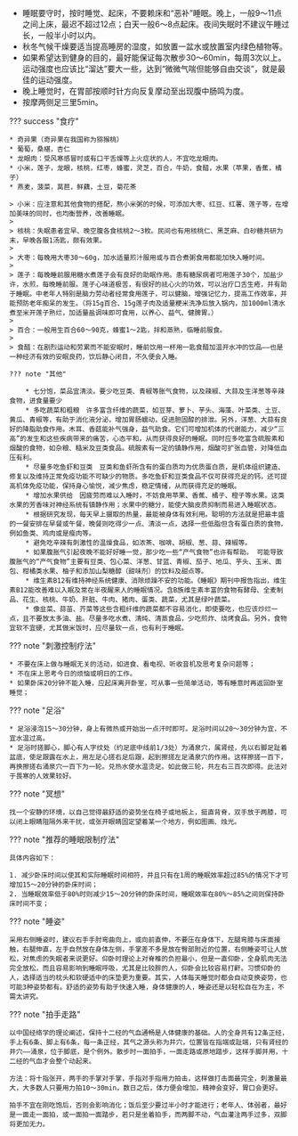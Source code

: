 
* 睡眠要守时，按时睡觉、起床，不要赖床和“恶补”睡眠。晚上，一般9～11点之间上床，最迟不超过12点；白天一般6～8点起床。夜间失眠时不建议午睡过长，一般半小时以内。
* 秋冬气候干燥要适当提高睡房的湿度，如放置一盆水或放置室内绿色植物等。
* 如果希望达到健身的目的，最好能保证每次散步30～60min，每周3次以上。运动强度也应该比“溜达”要大一些，达到“微微气喘但能够自由交谈”，就是最佳的运动强度。
* 晚上睡觉时，在胃部按顺时针方向反复摩动至出现腹中肠鸣为度。
* 按摩两侧足三里5min。

??? success "食疗"

    * 奇异果（奇异果在我国称为猕猴桃）
    * 葡萄，桑椹，杏仁
    * 龙眼肉：受风寒感冒时或有口干舌燥等上火症状的人，不宜吃龙眼肉。
    * 小米，莲子，龙眼，核桃，红枣，蜂蜜，灵芝，百合，牛奶，食醋，水果（苹果，香蕉，橘子）
    * 燕麦，菠菜，莴苣，鲜藕，土豆，菊花茶

    > 小米：应注意和其他食物的搭配，熬小米粥的时候，可添加大枣、红豆、红薯、莲子等，在增加美味的同时，也均衡营养，改善睡眠。 
    >
    > 核桃：失眠患者宜早、晚空腹各食核桃2～3枚。民间也有用核桃仁、黑芝麻、白砂糖共研为末，早晚各服1汤匙，颇有效果。
    >
    > 大枣：每晚用大枣30～60g，加水适量煎汁服用或与百合煮粥食用都能加快入睡时间。
    >
    > 莲子：每晚睡前服用糖水煮莲子会有良好的助眠作用。患有糖尿病者可用莲子30个，加盐少许，水煎，每晚睡前服。莲子心味道极苦，有很好的祛心火的功效，可以治疗口舌生疮，并有助于睡眠。中老年人特别是脑力劳动者经常食用莲子，可以健脑，增强记忆力，提高工作效率，并能预防老年痴呆的发生。（将15g百合、15g莲子肉及适量粳米洗净后放入锅内，加1000ml清水煮至米开莲子熟烂，加适量盐调味即可食用，以养心、益气、健脾胃。）
    >
    > 百合：一般用生百合60～90克，蜂蜜1～2匙，拌和蒸熟，临睡前服食。
    >
    > 食醋：在剧烈运动和劳累而不能安眠时，睡前饮用一杯用一匙食醋加温开水冲的饮品——也是一种经济有效的安眠良药，饮后静心闭目，不久便会入睡。
     
    ??? note "其他"

        * 七分饱，菜品宜清淡。要少吃豆类、青椒等胀气食物，以及辣椒、大蒜及生洋葱等辛辣食物，进食量要少
        * 多吃蔬菜和粗粮　许多富含纤维的蔬菜，如豆芽、萝卜、芋头、海藻、叶菜类、土豆、黄瓜、青椒等，有助于消化液分泌，增加胃肠蠕动，促进胆固醇的排泄。另外，洋葱、大蒜有良好的降脂助食作用。木耳、香菇能补气强身，益气助食。它们可增加机体的代谢能力，减少“三高”的发生和这些疾病带来的痛苦，心态平和，从而获得良好的睡眠。同时应多吃富含硫胺素和烟酸的食物，如杂粮、糙米及豆类食品。硫胺素有一定的镇静作用，烟酸可扩张血管，对降低血压有利。
        * 尽量多吃鱼虾和豆类　豆类和鱼虾所含有的蛋白质均为优质蛋白质，是机体组织建造、修复以及维持正常免疫功能不可缺少的物质。多吃鱼虾和豆类食品不仅可获得充足的钙，还可提高机体免疫功能，保持身心愉悦，减少焦虑，稳定情绪，从而获得充足的睡眠。
        * 增加水果供给　因疲劳而难以入睡时，不妨食用苹果、香蕉、橘子、橙子等水果。这类水果的芳香味对神经系统有镇静作用；水果中的糖分，能使大脑皮质抑制而易进入睡眠状态。
        * 根据研究发现，每天早上摄取的热量，最能被身体有效利用。聪明的方法就是把最丰盛的一餐安排在早餐或午餐，晚餐则吃得少一点、清淡一点，选择一些低脂但含有蛋白质的食物，例如鱼类、鸡肉或是瘦肉等。
        * 避免吃辛辣有刺激性的温燥食品，如浓茶、咖啡、胡椒、葱、蒜、辣椒等。
        * 如果腹胀气引起夜晚不能好好睡一觉，那少吃一些“产气食物”也许有帮助。 可能导致腹胀气的“产气食物”主要有豆类、包心菜、洋葱、甘蓝、青椒、茄子、地瓜、芋头、玉米、面包、柑橘类水果、柚子和添加山梨糖醇（甜味剂）的饮料及甜点等。
        * 维生素B12有维持神经系统健康、消除烦躁不安的功能。《睡眠》期刊中报告指出，维生素B12能改善难以入眠及常在半夜醒来人的睡眠情况。含B族维生素丰富的食物有酵母、全麦制品、花生、核桃、牛奶、肝脏、牛肉、猪肉、蛋类、蔬菜，尤其是绿叶蔬菜。
        * 像韭菜、蒜苗、芥菜等这些含粗纤维的蔬菜都不容易消化，即使要吃，也应该炒烂一点，且不要放太多油、盐。尽量多吃水煮、清炖、清蒸食品，少吃煎炸、烧烤食品。另外，食物宜软不宜硬，尤其做米饭时，应尽量软一点，也有利于睡眠。


??? note "刺激控制疗法"

    * 不要在床上做与睡眠无关的活动，如进食、看电视、听收音机及思考复杂问题等；
    * 不在床上思考今日的烦恼或明日的工作。
    * 如果卧床20分钟不能入睡，应起床离开卧室，可从事一些简单活动，等有睡意时再返回卧室睡觉；

??? note "足浴"

    * 足浴浸泡15～30分钟，身上有微热或开始出一点汗时即可。足浴时间以20～30分钟为宜，不宜水温过高。
    * 足浴时搓脚心，脚心有人字纹处（约足底中线前1/3处）为涌泉穴，属肾经，先以右脚足趾着盆底，使足跟露在水上，用左足心搓右足后跟，起到擦搓左足涌泉穴的作用。这样擦搓一百下，再换擦搓右涌泉穴一百下为一轮。兑热水使水温烫足。如此做三轮，共左右三百次即得。此法对于畏寒的人效果较好。

??? note "冥想"

    找一个安静的环境，以自己觉得最舒适的姿势坐在椅子或地板上，挺直背脊，双手放于两膝，可以闭上眼睛阻隔外来干扰，或张开眼睛固定望着某一个地方，例如图画、烛光。

??? note "推荐的睡眠限制疗法"

    具体内容如下：
    
    1. 减少卧床时间以使其和实际睡眠时间相符，并且只有在1周的睡眠效率超过85%的情况下才可增加15～20分钟的卧床时间；
    2. 当睡眠效率低于80%时则减少15～20分钟的卧床时间，睡眠效率在80%～85%之间则保持卧床时间不变； 

??? note "睡姿"

    采用右侧睡姿时，建议右手手肘弯曲向上，或向前直伸，不要压在身体下，左腿弯膝与床面接触，右腿伸直，左手自然放在身体左侧，手掌差不多是放在臀部附近的位置，右侧睡姿可让人放松，对焦虑的失眠者来说更好。仰卧时理论上对脊椎的负担最小，但是一直仰卧，全身肌肉无法完全放松，而且容易影响到睡眠呼吸，尤其是比较胖的人，仰卧会比较容易打鼾。习惯仰卧的人，选择适当的枕头和软硬适中的床垫更为重要。其实，人体每天睡觉时都会自动变换姿势，也可能3种姿势都有。舒适的姿势有助于快速入睡，身体健康的人，睡姿还是以轻松自在为主，不需太讲究。


??? note "拍手走路"

    以中国经络学的理论阐述，保持十二经的气血通畅是人体健康的基础。人的全身共有12条正经，手上有6条、脚上有6条，每一条正经，其气之源头称为井穴，位置皆在指端或趾端，只有肾经的井穴——涌泉，位于脚底，是个例外。散步时一面拍手，一面走路或原地踏步，这样手脚并用，十二经的气血才会整个动起来。

    方法：将十指张开，两手的手掌对手掌，手指对手指用力拍击，这样做打击面最完全，刺激量最大，大多数人只要用力拍10～30min，数日之后，体力便会增加，精神会变好，胃口会更好。

    拍手不宜在刚吃饱后，否则会影响消化；饭后至少要过半小时才能进行；老年人、体弱者，最好是一面走一面拍，或一面拍一面踏步，若只是坐着拍手，而两脚不动，气血灌注两手过多，双脚将更加无力。
 


